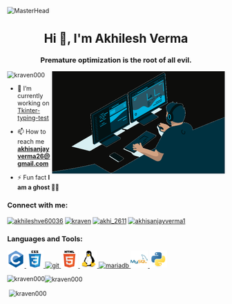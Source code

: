 ![MasterHead](https://user-images.githubusercontent.com/10498744/210012254-234538ff-d198-48aa-8964-37e6fd45d227.gif)

<h1 align="center">Hi 👋, I'm Akhilesh Verma</h1>
<h3 align="center">Premature optimization is the root of all evil.</h3>
<img align="right" alt="Coding" width="400" src="https://raw.githubusercontent.com/Potential17/Potential17/master/user%20(2).gif">

<p align="left"> <img src="https://komarev.com/ghpvc/?username=kraven000&label=Profile%20views&color=0e75b6&style=flat" alt="kraven000" /> </p>

- 🔭 I’m currently working on [Tkinter-typing-test](https://github.com/kraven000/Tkinter-Typing-Test)

- 📫 How to reach me **akhisanjayverma26@gmail.com**

- ⚡ Fun fact **I am a ghost 👻👻**

<h3 align="left">Connect with me:</h3>
<p align="left">
<a href="https://twitter.com/akhileshve60036" target="blank"><img align="center" src="https://raw.githubusercontent.com/rahuldkjain/github-profile-readme-generator/master/src/images/icons/Social/twitter.svg" alt="akhileshve60036" height="30" width="40" /></a>
<a href="https://stackoverflow.com/users/kraven" target="blank"><img align="center" src="https://raw.githubusercontent.com/rahuldkjain/github-profile-readme-generator/master/src/images/icons/Social/stack-overflow.svg" alt="kraven" height="30" width="40" /></a>
<a href="https://instagram.com/akhi_2611" target="blank"><img align="center" src="https://raw.githubusercontent.com/rahuldkjain/github-profile-readme-generator/master/src/images/icons/Social/instagram.svg" alt="akhi_2611" height="30" width="40" /></a>
<a href="https://www.hackerrank.com/akhisanjayverma1" target="blank"><img align="center" src="https://raw.githubusercontent.com/rahuldkjain/github-profile-readme-generator/master/src/images/icons/Social/hackerrank.svg" alt="akhisanjayverma1" height="30" width="40" /></a>
</p>

<h3 align="left">Languages and Tools:</h3>
<p align="left"> <a href="https://www.cprogramming.com/" target="_blank" rel="noreferrer"> <img src="https://raw.githubusercontent.com/devicons/devicon/master/icons/c/c-original.svg" alt="c" width="40" height="40"/> </a> <a href="https://www.w3schools.com/css/" target="_blank" rel="noreferrer"> <img src="https://raw.githubusercontent.com/devicons/devicon/master/icons/css3/css3-original-wordmark.svg" alt="css3" width="40" height="40"/> </a> <a href="https://git-scm.com/" target="_blank" rel="noreferrer"> <img src="https://www.vectorlogo.zone/logos/git-scm/git-scm-icon.svg" alt="git" width="40" height="40"/> </a> <a href="https://www.w3.org/html/" target="_blank" rel="noreferrer"> <img src="https://raw.githubusercontent.com/devicons/devicon/master/icons/html5/html5-original-wordmark.svg" alt="html5" width="40" height="40"/> </a> <a href="https://www.linux.org/" target="_blank" rel="noreferrer"> <img src="https://raw.githubusercontent.com/devicons/devicon/master/icons/linux/linux-original.svg" alt="linux" width="40" height="40"/> </a> <a href="https://mariadb.org/" target="_blank" rel="noreferrer"> <img src="https://www.vectorlogo.zone/logos/mariadb/mariadb-icon.svg" alt="mariadb" width="40" height="40"/> </a> <a href="https://www.mysql.com/" target="_blank" rel="noreferrer"> <img src="https://raw.githubusercontent.com/devicons/devicon/master/icons/mysql/mysql-original-wordmark.svg" alt="mysql" width="40" height="40"/> </a> <a href="https://www.python.org" target="_blank" rel="noreferrer"> <img src="https://raw.githubusercontent.com/devicons/devicon/master/icons/python/python-original.svg" alt="python" width="40" height="40"/> </a> </p>

<p><img align="left" src="https://github-readme-stats.vercel.app/api?username=kraven000&show_icons=true&theme=aura" alt="kraven000" /></p>

<p><img align="center" src="https://streak-stats.demolab.com?user=kraven000&theme=tokyonight-duo&hide_border=true&border_radius=5" alt="kraven000" /></p>

<p>&nbsp;<img align="center" src="https://github-readme-stats.vercel.app/api/top-langs/?username=kraven000&hide_progress=true&layout=pie&theme=aura" alt="kraven000" /></p>
